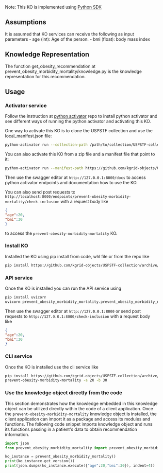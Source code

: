 Note: This KO is implemented using [Python SDK](https://github.com/kgrid/python-sdk)

## Assumptions
It is assumed that KO services can receive the following as input parameters
    - age (int): Age of the person.
    - bmi (float): body mass index

## Knowledge Representation
The function get_obesity_recommendation at prevent_obesity_morbidity_mortality/knowledge.py is the knowledge representation for this recommendation.

## Usage
### Activator service
Follow the instruction at [python activator](https://github.com/kgrid/python-activator/blob/main/README.md) repo to install python activator and see different ways of running the python activator and activating this KO.

One way to activate this KO is to clone the USPSTF collection and use the local_manifest.json file: 
```bash
python-activator run --collection-path /path/to/collection/USPSTF-collection
```

You can also activate this KO from a zip file and a manifest file that point to it:
```bash
python-activator run --manifest-path https://github.com/kgrid-objects/USPSTF-collection/releases/download/1.0/manifest.json
```

Then use the swagger editor at `http://127.0.0.1:8000/docs` to access python activator endpoints and documentation how to use the KO.

You can also send post requests to `http://localhost:8000/endpoints/prevent-obesity-morbidity-mortality/check-inclusion` with a request body like
```json
{
"age":20,
"bmi":30
}
```
to access the `prevent-obesity-morbidity-mortality` KO.

### Install KO
Installed the KO using pip install from code, whl file or from the repo like
```bash
pip install https://github.com/kgrid-objects/USPSTF-collection/archive/refs/heads/testSDK.zip#subdirectory=prevent-obesity-morbidity-mortality
```
### API service
Once the KO is installed you can run the API service using
```bash
pip install uvicorn 
uvicorn prevent_obesity_morbidity_mortality.prevent_obesity_morbidity_mortality:app
```

Then use the swagger editor at `http://127.0.0.1:8000` or send post requests to `http://127.0.0.1:8000/check-inclusion` with a request body like
```json
{
"age":20,
"bmi":30
}
``` 

### CLI service
Once the KO is installed use the cli service like
```bash
pip install https://github.com/kgrid-objects/USPSTF-collection/archive/refs/heads/testSDK.zip#subdirectory=prevent-obesity-morbidity-mortality
prevent-obesity-morbidity-mortality -a 20 -b 30
```
### Use the knowledge object directly from the code
This section demonstrates how the knowledge embedded in this knowledge object can be utilized directly within the code of a client application. Once the `prevent-obesity-morbidity-mortality` knowledge object is installed, the client application can import it as a package and access its modules and functions. The following code snippet imports knowledge object and runs its functions passing in a patient's data to obtain recommendation information.

```python
import json
from prevent_obesity_morbidity_mortality import prevent_obesity_morbidity_mortality

ko_instance = prevent_obesity_morbidity_mortality()
print(ko_instance.get_version())
print(json.dumps(ko_instance.execute({"age":20,"bmi":30}), indent=4))
```